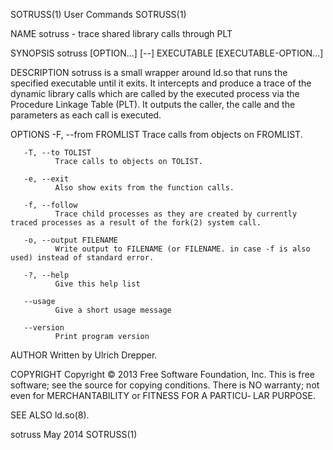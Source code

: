 SOTRUSS(1)                                                         User Commands                                                        SOTRUSS(1)

NAME
       sotruss - trace shared library calls through PLT

SYNOPSIS
       sotruss [OPTION...] [--] EXECUTABLE [EXECUTABLE-OPTION...]

DESCRIPTION
       sotruss is a small wrapper around ld.so that runs the specified executable until it exits. It intercepts and produce a trace of the dynamic
       library calls which are called by the executed process via the Procedure Linkage Table (PLT). It outputs the  caller,  the  calle  and  the
       parameters as each call is executed.

OPTIONS
       -F, --from FROMLIST
              Trace calls from objects on FROMLIST.

       -T, --to TOLIST
              Trace calls to objects on TOLIST.

       -e, --exit
              Also show exits from the function calls.

       -f, --follow
              Trace child processes as they are created by currently traced processes as a result of the fork(2) system call.

       -o, --output FILENAME
              Write output to FILENAME (or FILENAME. in case -f is also used) instead of standard error.

       -?, --help
              Give this help list

       --usage
              Give a short usage message

       --version
              Print program version

AUTHOR
       Written by Ulrich Drepper.

COPYRIGHT
       Copyright © 2013 Free Software Foundation, Inc.
       This is free software; see the source for copying conditions.  There is NO warranty; not even for MERCHANTABILITY or FITNESS FOR A PARTICU‐
       LAR PURPOSE.

SEE ALSO
       ld.so(8).

sotruss                                                              May 2014                                                           SOTRUSS(1)
